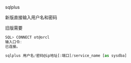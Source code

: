 sqlplus

新版直接输入用户名和密码

旧版需要

```javascript
SQL> CONNECT ot@orcl 
输入口令: 
已连接。
```



```javascript
sqlplus 用户名/密码@ip地址[:端口]/service_name [as sysdba]
```

